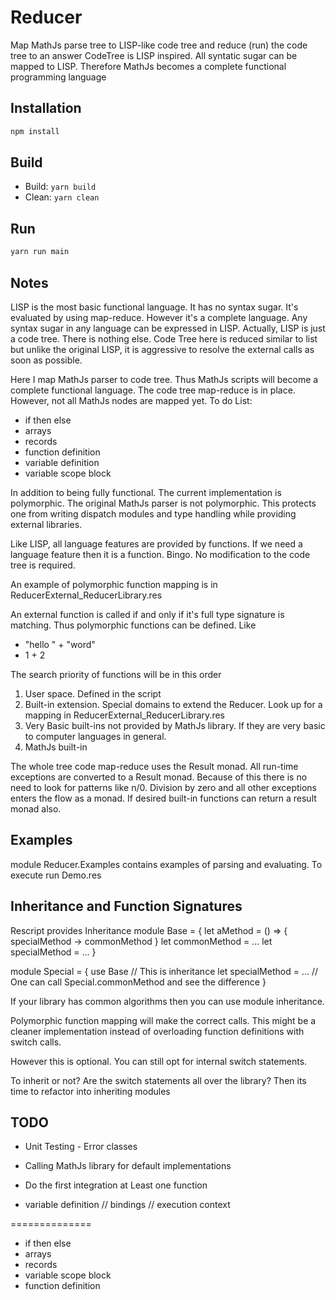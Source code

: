 # Reducer

Map MathJs parse tree to LISP-like code tree and reduce (run) the code tree to an answer
CodeTree is LISP inspired. All syntatic sugar can be mapped to LISP. Therefore MathJs becomes a complete functional programming language

## Installation

```sh
npm install
```

## Build

- Build: `yarn build`
- Clean: `yarn clean`

## Run

```sh
yarn run main
```

## Notes

LISP is the most basic functional language. It has no syntax sugar. It's evaluated by using map-reduce. However it's a complete language. Any syntax sugar in any language can be expressed in LISP. Actually, LISP is just a code tree. There is nothing else. Code Tree here is reduced similar to list but unlike the original LISP, it is aggressive to resolve the external calls as soon as possible.

Here I map MathJs parser to code tree. Thus MathJs scripts will become a complete functional language. The code tree map-reduce is in place. However, not all MathJs nodes are mapped yet. To do List:
- if then else
- arrays
- records
- function definition
- variable definition
- variable scope block

In addition to being fully functional. The current implementation is polymorphic. The original MathJs parser is not polymorphic. This protects one from writing dispatch modules and type handling while providing external libraries.

Like LISP, all language features are provided by functions. If we need a language feature then it is a function. Bingo. No modification to the code tree is required.

An example of polymorphic function mapping is in ReducerExternal_ReducerLibrary.res

An external function is called if and only if it's full type signature is matching. Thus polymorphic functions can be defined. Like
- "hello " + "word"
- 1 + 2

The search priority of functions will be in this order
1. User space. Defined in the script
2. Built-in extension. Special domains to extend the Reducer. Look up for a mapping in ReducerExternal_ReducerLibrary.res
3. Very Basic built-ins not provided by MathJs library. If they are very basic to computer languages in general.
4. MathJs built-in

The whole tree code map-reduce uses the Result monad. All run-time exceptions are converted to a Result monad. Because of this there is no need to look for patterns like n/0. Division by zero and all other exceptions enters the flow as a monad. If desired built-in functions can return a result monad also.

## Examples
module Reducer.Examples contains examples of parsing and evaluating. To execute run Demo.res

## Inheritance and Function Signatures
Rescript provides Inheritance
module Base = {
  let aMethod = () => { specialMethod -> commonMethod }
  let commonMethod = ...
  let specialMethod = ...
}

module Special = {
  use Base // This is inheritance
  let specialMethod = ...  // One can call Special.commonMethod and see the difference
}

If your library has common algorithms then you can use module inheritance.

Polymorphic function mapping will make the correct calls. This might be a cleaner implementation instead of overloading function definitions with switch calls.

However this is optional. You can still opt for internal switch statements.

To inherit or not? Are the switch statements all over the library? Then its time to refactor into inheriting modules

## TODO
- Unit Testing - Error classes
- Calling MathJs library for default implementations
- Do the first integration at Least one function

- variable definition // bindings // execution context

==============
- if then else
- arrays
- records
- variable scope block
- function definition

